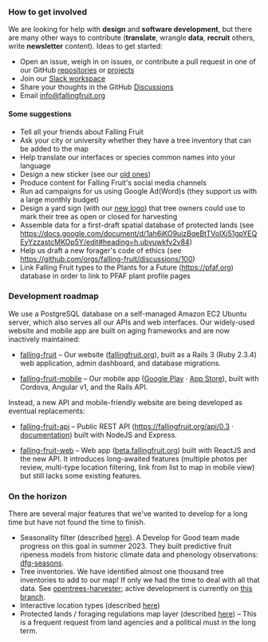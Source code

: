 ### How to get involved

We are looking for help with **design** and **software development**, but there are many other ways to contribute (**translate**, wrangle **data**, **recruit** others, write **newsletter** content). Ideas to get started:

  - Open an issue, weigh in on issues, or contribute a pull request in one of our GitHub [repositories](https://github.com/orgs/falling-fruit/repositories) or [projects](https://github.com/orgs/falling-fruit/projects)
  - Join our [Slack workspace](https://join.slack.com/t/fallingfruit/shared_invite/zt-1oh1paonq-XJ7dBHPapv6uuBTc93~4UA)
  - Share your thoughts in the GitHub [Discussions](https://github.com/orgs/falling-fruit/discussions)
  - Email info@fallingfruit.org

#### Some suggestions

  - Tell all your friends about Falling Fruit
  - Ask your city or university whether they have a tree inventory that can be added to the map
  - Help translate our interfaces or species common names into your language
  - Design a new sticker (see our [old ones](https://drive.google.com/drive/u/0/folders/18fKEHaOFF8cJrK0H0fNMK2iQzX9XfV0g))
  - Produce content for Falling Fruit's social media channels
  - Run ad campaigns for us using Google Ad(Word)s (they support us with a large monthly budget)
  - Design a yard sign (with our [new logo](https://drive.google.com/drive/u/0/folders/18fKEHaOFF8cJrK0H0fNMK2iQzX9XfV0g)) that tree owners could use to mark their tree as open or closed for harvesting
  - Assemble data for a first-draft spatial database of protected lands (see https://docs.google.com/document/d/1ah6jKO9uizBqeBtTVoIXi51gpYEQEyYzzastcMKOp5Y/edit#heading=h.ubvuwkfv2v84)
  - Help us draft a new forager's code of ethics (see https://github.com/orgs/falling-fruit/discussions/100)
  - Link Falling Fruit types to the Plants for a Future (https://pfaf.org) database in order to link to PFAF plant profile pages

### Development roadmap

We use a PostgreSQL database on a self-managed Amazon EC2 Ubuntu server, which also serves all our APIs and web interfaces. Our widely-used website and mobile app are built on aging frameworks and are now inactively maintained:

  - [falling-fruit](https://github.com/falling-fruit/falling-fruit) – Our website ([fallingfruit.org](https://fallingfruit.org)), built as a Rails 3 (Ruby 2.3.4) web application, admin dashboard, and database migrations.

  - [falling-fruit-mobile](https://github.com/falling-fruit/falling-fruit-mobile) – Our mobile app ([Google Play](https://play.google.com/store/apps/details?id=uh.fallingfruit.app) · [App Store](https://apps.apple.com/us/app/falling-fruit/id380859409)), built with Cordova, Angular v1, and the Rails API.

Instead, a new API and mobile-friendly website are being developed as eventual replacements:

  - [falling-fruit-api](https://github.com/falling-fruit/falling-fruit-api) – Public REST API (https://fallingfruit.org/api/0.3 · [documentation](https://petstore.swagger.io/?url=https://raw.githubusercontent.com/falling-fruit/falling-fruit-api/main/docs/openapi.yml)) built with NodeJS and Express.

  - [falling-fruit-web](https://github.com/falling-fruit/falling-fruit-web) – Web app ([beta.fallingfruit.org](https://beta.fallingfruit.org)) built with ReactJS and the new API. It introduces long-awaited features (multiple photos per review, multi-type location filtering, link from list to map in mobile view) but still lacks some existing features.


### On the horizon

There are several major features that we've wanted to develop for a long time but have not found the time to finish.

  - Seasonality filter (described [here](https://docs.google.com/document/d/1ah6jKO9uizBqeBtTVoIXi51gpYEQEyYzzastcMKOp5Y/edit#heading=h.1hnrl61rsxes)). A Develop for Good team made progress on this goal in summer 2023. They built predictive fruit ripeness models from historic climate data and phenology observations: [dfg-seasons](https://github.com/falling-fruit/dfg-seasons).
  - Tree inventories. We have identified almost one thousand tree inventories to add to our map! If only we had the time to deal with all that data. See [opentrees-harvester](https://github.com/ezwelty/opentrees-harvester); active development is currently on [this branch](https://github.com/falling-fruit/dfg-trees/tree/merge-in-archiver-and-census).
  - Interactive location types (described [here](https://docs.google.com/document/d/1ah6jKO9uizBqeBtTVoIXi51gpYEQEyYzzastcMKOp5Y/edit#heading=h.cbt21puyoh05))
  - Protected lands / foraging regulations map layer (described [here](https://docs.google.com/document/d/1ah6jKO9uizBqeBtTVoIXi51gpYEQEyYzzastcMKOp5Y/edit#heading=h.ubvuwkfv2v84)) – This is a frequent request from land agencies and a political must in the long term.
  
